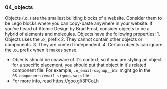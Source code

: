 ### 04_objects
Objects (.o_) are the smallest building blocks of a website. Consider them to be Lego blocks where you can copy-paste anywhere in your website. If you’ve heard of Atomic Design by Brad Frost, consider objects to be a hybrid of elements and molecules.
Objects have the following properties:
	1. Objects uses the .o_ prefix
	2. They cannot contain other objects or components.
	3. They are context independent.
	4. Certain objects can ignore the .o_ prefix when it makes sense.

- Objects should be unaware of it's context, so if you are styling an object for a specific placement, you should put that object in it's related component file. For example,  `.o_email-signup__btn` might go in the `05_components/email_signup.sass` file.
- For more info, read https://goo.gl/3PCoLh